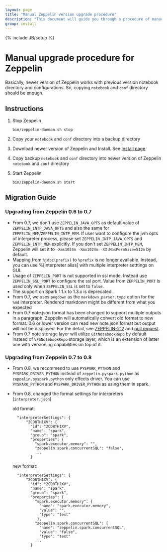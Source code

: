```yaml
---
layout: page
title: "Manual Zeppelin version upgrade procedure"
description: "This document will guide you through a procedure of manual upgrade your Apache Zeppelin instance to a newer version. Apache Zeppelin keeps backward compatibility for the notebook file format."
group: install
---
```

<!--
Licensed under the Apache License, Version 2.0 (the "License");
you may not use this file except in compliance with the License.
You may obtain a copy of the License at

http://www.apache.org/licenses/LICENSE-2.0

Unless required by applicable law or agreed to in writing, software
distributed under the License is distributed on an "AS IS" BASIS,
WITHOUT WARRANTIES OR CONDITIONS OF ANY KIND, either express or implied.
See the License for the specific language governing permissions and
limitations under the License.
-->
{% include JB/setup %}

# Manual upgrade procedure for Zeppelin

<div id="toc"></div>

Basically, newer version of Zeppelin works with previous version notebook directory and configurations.
So, copying `notebook` and `conf` directory should be enough.

## Instructions
1. Stop Zeppelin

    ```
    bin/zeppelin-daemon.sh stop
    ```

1. Copy your `notebook` and `conf` directory into a backup directory

1. Download newer version of Zeppelin and Install. See [Install page](./install.html#installation).

1. Copy backup `notebook` and `conf` directory into newer version of Zeppelin `notebook` and `conf` directory

1. Start Zeppelin

   ```
   bin/zeppelin-daemon.sh start
   ```

## Migration Guide

### Upgrading from Zeppelin 0.6 to 0.7

 - From 0.7, we don't use `ZEPPELIN_JAVA_OPTS` as default value of `ZEPPELIN_INTP_JAVA_OPTS` and also the same for `ZEPPELIN_MEM`/`ZEPPELIN_INTP_MEM`. If user want to configure the jvm opts of interpreter process, please set `ZEPPELIN_INTP_JAVA_OPTS` and `ZEPPELIN_INTP_MEM` explicitly. If you don't set `ZEPPELIN_INTP_MEM`, Zeppelin will set it to `-Xms1024m -Xmx1024m -XX:MaxPermSize=512m` by default.
 - Mapping from `%jdbc(prefix)` to `%prefix` is no longer available. Instead, you can use %[interpreter alias] with multiple interpreter setttings on GUI.
 - Usage of `ZEPPELIN_PORT` is not supported in ssl mode. Instead use `ZEPPELIN_SSL_PORT` to configure the ssl port. Value from `ZEPPELIN_PORT` is used only when `ZEPPELIN_SSL` is set to `false`.
 - The support on Spark 1.1.x to 1.3.x is deprecated.
 - From 0.7, we uses `pegdown` as the `markdown.parser.type` option for the `%md` interpreter. Rendered markdown might be different from what you expected
 - From 0.7 note.json format has been changed to support multiple outputs in a paragraph. Zeppelin will automatically convert old format to new format. 0.6 or lower version can read new note.json format but output will not be displayed. For the detail, see [ZEPPELIN-212](http://issues.apache.org/jira/browse/ZEPPELIN-212) and [pull request](https://github.com/apache/zeppelin/pull/1658).
 - From 0.7 note storage layer will utilize `GitNotebookRepo` by default instead of `VFSNotebookRepo` storage layer, which is an extension of latter one with versioning capabilities on top of it.

### Upgrading from Zeppelin 0.7 to 0.8

 - From 0.8, we recommend to use `PYSPARK_PYTHON` and `PYSPARK_DRIVER_PYTHON` instead of `zeppelin.pyspark.python` as `zeppelin.pyspark.python` only effects driver. You can use `PYSPARK_PYTHON` and `PYSPARK_DRIVER_PYTHON` as using them in spark.
 - From 0.8, changed the format settings for interpreters (`interpreter.json`)
 
   old format:
   ```
     "interpreterSettings": {
         "2CD8TH1XV": {
           "id": "2CD8TH1XV",
           "name": "spark",
           "group": "spark",
           "properties": {
             "spark.executor.memory": "",
             "zeppelin.spark.concurrentSQL": "false",
             ...
           }
   ```
   new format:
   ```
     "interpreterSettings": {
         "2CD8TH1XV": {
           "id": "2CD8TH1XV",
           "name": "spark",
           "group": "spark",
           "properties": {
             "spark.executor.memory": {
               "name": "spark.executor.memory",
               "value": "",
               "type": "text"
              },
             "zeppelin.spark.concurrentSQL": {
               "name": "zeppelin.spark.concurrentSQL", 
               "value": "false",
               "type": "text"
             ...
           }
   ```
 
